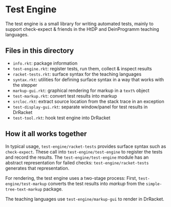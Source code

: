 # Test Engine

The test engine is a small library for writing automated tests, mainly
to support check-expect & friends in the HtDP and DeinProgramm
teaching languages.

## Files in this directory

- `info.rkt`: package information
- `test-engine.rkt`: register tests, run them, collect & inspect results
- `racket-tests.rkt`: surface syntax for the teaching languages
- `syntax.rkt`: utilities for defining surface syntax in a way that
  works with the stepper
- `markup-gui.rkt`: graphical rendering for markup in a `text%` object
- `test-markup.rkt`: convert test results into markup
- `srcloc.rkt`: extract source location from the stack trace in an exception
- `test-display-gui.rkt`: separate window/panel for test results in DrRacket
- `test-tool.rkt`: hook test engine into DrRacket

## How it all works together

In typical usage, `test-engine/racket-tests` provides surface syntax
such as `check-expect`.  These call into `test-engine/test-engine` to
register the tests and record the results. The
`test-engine/test-engine` module has an abstract representation
for failed checks: `test-engine/racket-tests` generates that
representation.

For rendering, the test engine uses a two-stage process: First,
`test-engine/test-markup` converts the test results into *markup* from
the `simple-tree-text-markup` package.

The teaching languages use `test-engine/markup-gui` to render in
DrRacket.
